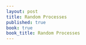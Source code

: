 ```yaml
---
layout: post
title: Random Processes
published: true
book: true
book_title: Random Processes
---
```

